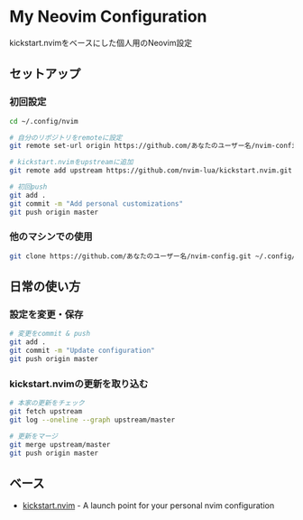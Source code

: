 # My Neovim Configuration

kickstart.nvimをベースにした個人用のNeovim設定

## セットアップ

### 初回設定
```bash
cd ~/.config/nvim

# 自分のリポジトリをremoteに設定
git remote set-url origin https://github.com/あなたのユーザー名/nvim-config.git

# kickstart.nvimをupstreamに追加
git remote add upstream https://github.com/nvim-lua/kickstart.nvim.git

# 初回push
git add .
git commit -m "Add personal customizations"
git push origin master
```

### 他のマシンでの使用
```bash
git clone https://github.com/あなたのユーザー名/nvim-config.git ~/.config/nvim
```

## 日常の使い方

### 設定を変更・保存
```bash
# 変更をcommit & push
git add .
git commit -m "Update configuration"
git push origin master
```

### kickstart.nvimの更新を取り込む
```bash
# 本家の更新をチェック
git fetch upstream
git log --oneline --graph upstream/master

# 更新をマージ
git merge upstream/master
git push origin master
```

## ベース
- [kickstart.nvim](https://github.com/nvim-lua/kickstart.nvim) - A launch point for your personal nvim configuration


